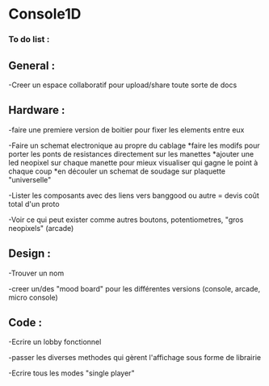 # Console1D

### To do list :

## General :
-Creer un espace collaboratif pour upload/share toute sorte de docs

## Hardware :
-faire une premiere version de boitier pour fixer les elements entre eux

-Faire un schemat electronique au propre du cablage
  *faire les modifs pour porter les ponts de resistances directement sur les manettes
  *ajouter une led neopixel sur chaque manette pour mieux visualiser qui gagne le point à chaque coup
  *en découler un schemat de soudage sur plaquette "universelle"
  
-Lister les composants avec des liens vers banggood ou autre = devis coût total d'un proto

-Voir ce qui peut exister comme autres boutons, potentiometres, "gros neopixels" (arcade)

## Design :
-Trouver un nom

-creer un/des "mood board" pour les différentes versions (console, arcade, micro console)

## Code :
-Ecrire un lobby fonctionnel

-passer les diverses methodes qui gèrent l'affichage sous forme de librairie

-Ecrire tous les modes "single player"

